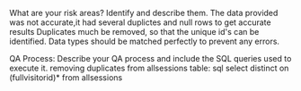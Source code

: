 What are your risk areas? Identify and describe them.
The data provided was not accurate,it had several duplictes and null rows
to get accurate results Duplicates much be removed, so that the unique id's can be identified.
Data types should be matched perfectly to prevent any errors.


QA Process:
Describe your QA process and include the SQL queries used to execute it.
removing duplicates from allsessions table:
sql 
select distinct on (fullvisitorid)*
from allsessions


